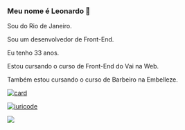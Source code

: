 ### Meu nome é Leonardo 👋

Sou do Rio de Janeiro.

Sou um desenvolvedor de Front-End.

Eu tenho 33 anos.

Estou cursando o curso de Front-End do Vai na Web.

Também estou cursando o curso de Barbeiro na Embelleze.

[![card](https://github-readme-stats.vercel.app/api?username=nardao7&theme=dark&show_icons=true)](https://github.com/anuraghazra/github-readme-stats)

[![iuricode](https://github-readme-stats.vercel.app/api/top-langs/?username=nardao7&hide=html&layout=compact&theme=highcontrast)](https://github.com/anuraghazra/github-readme-stats)

<img src="https://img.shields.io/badge/HTML5-E34F26?style=for-the-badge&logo=html5&logoColor=white" />

<!--
**nardao7/nardao7** is a ✨ _special_ ✨ repository because its `README.md` (this file) appears on your GitHub profile.

Here are some ideas to get you started:

- 🔭 I’m currently working on ...
- 🌱 I’m currently learning ...
- 👯 I’m looking to collaborate on ...
- 🤔 I’m looking for help with ...
- 💬 Ask me about ...
- 📫 How to reach me: ...
- 😄 Pronouns: ...
- ⚡ Fun fact: ...
-->
